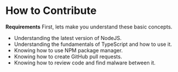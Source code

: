 # How to Contribute

**Requirements**
First, lets make you understand these basic concepts.
  - Understanding the latest version of NodeJS.
  - Understanding the fundamentals of TypeScript and how to use it.
  - Knowing how to use NPM package manager.
  - Knowing how to create GitHub pull requests.
  - Knowing how to review code and find malware between it.
